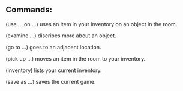 ## Commands:

(use ... on ...) uses an item in your inventory on an object in the room.

(examine ...) discribes more about an object.

(go to ...) goes to an adjacent location.

(pick up ...) moves an item in the room to your inventory.

(inventory) lists your current inventory.

(save as ...) saves the current game.